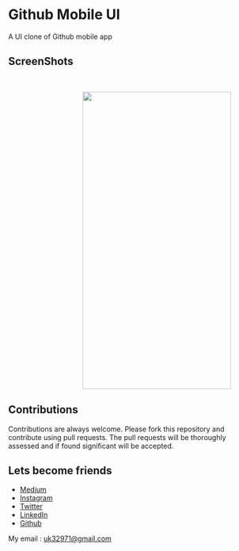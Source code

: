 # Github Mobile UI
  A UI clone of Github mobile app
  
## ScreenShots

<br>

<img height=600 width=300 src="https://github.com/usman18/Flutter-UI-Kit/blob/master/%2313_github_ui/Screenshots/pic1.gif"
 hspace=150/>
 
## Contributions
Contributions are always welcome. Please fork this repository and contribute using pull requests. The pull requests will be thoroughly assessed and if found significant will be accepted.

## Lets become friends
- [Medium](https://medium.com/@usman18)
- [Instagram](https://www.instagram.com/usman__khan18)
- [Twitter](https://www.twitter.com/khan_usman_18)
- [LinkedIn](https://www.linkedin.com/in/usman-khan-7b04b1138)
- [Github](https://github.com/usman18)

My email : uk32971@gmail.com
